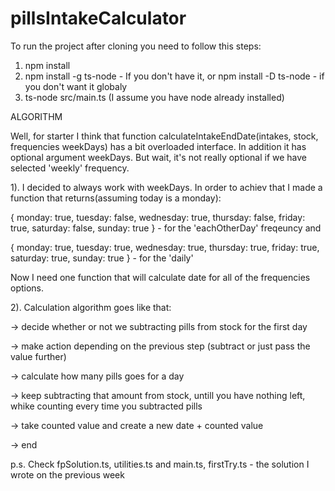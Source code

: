 # pillsIntakeCalculator

To run the project after cloning you need to follow this steps:
1. npm install
2. npm install -g ts-node - If you don't have it, or
npm install -D ts-node - if you don't want it globaly
3. ts-node src/main.ts
(I assume you have node already installed)

ALGORITHM

Well, for starter I think that function calculateIntakeEndDate(intakes, stock, frequencies weekDays)
has a bit overloaded interface. In addition it has optional argument weekDays.
But wait, it's not really optional if we have selected 'weekly' frequency.

1). I decided to always work with weekDays. In order to achiev that I made a function that returns(assuming today is a monday):

{ monday: true, tuesday: false, wednesday: true, thursday: false, friday: true, saturday: false, sunday: true } - for the 'eachOtherDay' freqeuncy and 

{ monday: true, tuesday: true, wednesday: true, thursday: true, friday: true, saturday: true, sunday: true } - for the 'daily'

Now I need one function that will calculate date for all of the frequencies options.

2). Calculation algorithm goes like that:

-> decide whether or not we subtracting pills from stock for the first day

-> make action depending on the previous step (subtract or just pass the value further)

-> calculate how many pills goes for a day

-> keep subtracting that amount from stock, untill you have nothing left, whike counting every time you subtracted pills

-> take counted value and create a new date + counted value

-> end

p.s. Check fpSolution.ts, utilities.ts and main.ts, firstTry.ts - the solution I wrote on the previous week
